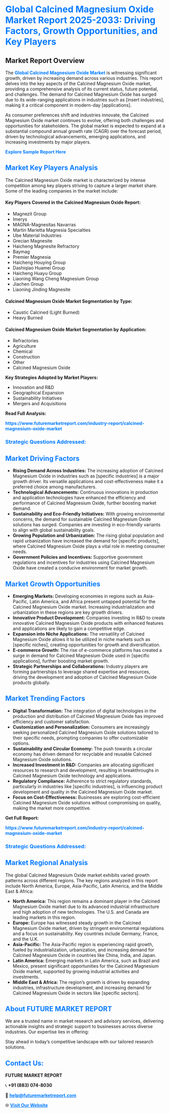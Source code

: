 <h1 style="color: #007BFF;">Global Calcined Magnesium Oxide Market Report 2025-2033: Driving Factors, Growth Opportunities, and Key Players</h1>

<section id="overview">
<h2>Market Report Overview</h2>
<p>The <a href="https://www.futuremarketreport.com/industry-report/calcined-magnesium-oxide-market" style="color: #007BFF; text-decoration: none;"><strong>Global Calcined Magnesium Oxide Market</strong></a> is witnessing significant growth, driven by increasing demand across various industries. This report delves into the key aspects of the Calcined Magnesium Oxide market, providing a comprehensive analysis of its current status, future potential, and challenges. The demand for Calcined Magnesium Oxide has surged due to its wide-ranging applications in industries such as [insert industries], making it a critical component in modern-day [applications].</p>
<p>As consumer preferences shift and industries innovate, the Calcined Magnesium Oxide market continues to evolve, offering both challenges and opportunities for stakeholders. The global market is expected to expand at a substantial compound annual growth rate (CAGR) over the forecast period, driven by technological advancements, emerging applications, and increasing investments by major players.</p>
</section>

<section id="overview">
<p><a href="https://www.futuremarketreport.com/request-sample/reportId=112327" style="color: #007BFF; text-decoration: none;"><strong>Explore Sample Report Here</strong></a></p>
</section>

<section id="key-players">
<h2 style="color: #007BFF;">Market Key Players Analysis</h2>
<p>The Calcined Magnesium Oxide market is characterized by intense competition among key players striving to capture a larger market share. Some of the leading companies in the market include:</p>
<h4>Key Players Covered in the Calcined Magnesium Oxide Report:</h4>
<ul><li>Magnezit Group</li><li>Imerys</li><li>MAGNA-Magnesitas Navarras</li><li>Martin Marietta Magnesia Specialties</li><li>Ube Material Industries</li><li>Grecian Magnesite</li><li>Haicheng Magnesite Refractory</li><li>Baymag</li><li>Premier Magnesia</li><li>Haicheng Houying Group</li><li>Dashiqiao Huamei Group</li><li>Haicheng Huayu Group</li><li>Liaoning Wang Cheng Magnesium Group</li><li>Jiachen Group</li><li>Liaoning Jinding Magnesite</li></ul>
<h4>Calcined Magnesium Oxide Market Segmentation by Type:</h4>
<ul><li>Caustic Calcined (Light Burned)</li><li>Heavy Burned</li></ul>

<h4>Calcined Magnesium Oxide Market Segmentation by Application:</h4>
<ul><li>Refractories</li><li>Agriculture</li><li>Chemical</li><li>Construction</li><li>Other</li><li>Calcined Magnesium Oxide</li></ul>
<p><strong>Key Strategies Adopted by Market Players:</strong></p>
<ul>
<li>Innovation and R&D</li>
<li>Geographical Expansion</li>
<li>Sustainability Initiatives</li>
<li>Mergers and Acquisitions</li>
</ul>
</section>

<section>
<p><strong>Read Full Analysis: </strong></p><a href="https://www.futuremarketreport.com/industry-report/calcined-magnesium-oxide-market" style="color: #007BFF; text-decoration: none;"><strong>https://www.futuremarketreport.com/industry-report/calcined-magnesium-oxide-market</strong></a>
<h3 style="color: #007BFF;">Strategic Questions Addressed:</h3>
</section>

<section id="driving-factors">
<h2 style="color: #007BFF;">Market Driving Factors</h2>
<ul>
<li><strong>Rising Demand Across Industries:</strong> The increasing adoption of Calcined Magnesium Oxide in industries such as [specific industries] is a major growth driver. Its versatile applications and cost-effectiveness make it a preferred choice among manufacturers.</li>
<li><strong>Technological Advancements:</strong> Continuous innovations in production and application technologies have enhanced the efficiency and performance of Calcined Magnesium Oxide, further boosting market demand.</li>
<li><strong>Sustainability and Eco-Friendly Initiatives:</strong> With growing environmental concerns, the demand for sustainable Calcined Magnesium Oxide solutions has surged. Companies are investing in eco-friendly variants to align with global sustainability goals.</li>
<li><strong>Growing Population and Urbanization:</strong> The rising global population and rapid urbanization have increased the demand for [specific products], where Calcined Magnesium Oxide plays a vital role in meeting consumer needs.</li>
<li><strong>Government Policies and Incentives:</strong> Supportive government regulations and incentives for industries using Calcined Magnesium Oxide have created a conducive environment for market growth.</li>
</ul>
</section>

<section id="growth-opportunities">
<h2 style="color: #007BFF;">Market Growth Opportunities</h2>
<ul>
<li><strong>Emerging Markets:</strong> Developing economies in regions such as Asia-Pacific, Latin America, and Africa present untapped potential for the Calcined Magnesium Oxide market. Increasing industrialization and urbanization in these regions are key growth drivers.</li>
<li><strong>Innovative Product Development:</strong> Companies investing in R&D to create innovative Calcined Magnesium Oxide products with enhanced features and applications are likely to gain a competitive edge.</li>
<li><strong>Expansion into Niche Applications:</strong> The versatility of Calcined Magnesium Oxide allows it to be utilized in niche markets such as [specific niches], creating opportunities for growth and diversification.</li>
<li><strong>E-commerce Growth:</strong> The rise of e-commerce platforms has created a surge in demand for Calcined Magnesium Oxide used in [specific applications], further boosting market growth.</li>
<li><strong>Strategic Partnerships and Collaborations:</strong> Industry players are forming partnerships to leverage shared expertise and resources, driving the development and adoption of Calcined Magnesium Oxide products globally.</li>
</ul>
</section>

<section id="trending-factors">
<h2 style="color: #007BFF;">Market Trending Factors</h2>
<ul>
<li><strong>Digital Transformation:</strong> The integration of digital technologies in the production and distribution of Calcined Magnesium Oxide has improved efficiency and customer satisfaction.</li>
<li><strong>Customization and Personalization:</strong> Consumers are increasingly seeking personalized Calcined Magnesium Oxide solutions tailored to their specific needs, prompting companies to offer customizable options.</li>
<li><strong>Sustainability and Circular Economy:</strong> The push towards a circular economy has driven demand for recyclable and reusable Calcined Magnesium Oxide solutions.</li>
<li><strong>Increased Investment in R&D:</strong> Companies are allocating significant resources to research and development, resulting in breakthroughs in Calcined Magnesium Oxide technology and applications.</li>
<li><strong>Regulatory Compliance:</strong> Adherence to strict regulatory standards, particularly in industries like [specific industries], is influencing product development and quality in the Calcined Magnesium Oxide market.</li>
<li><strong>Focus on Cost-Effectiveness:</strong> Businesses are exploring cost-efficient Calcined Magnesium Oxide solutions without compromising on quality, making the market more competitive.</li>
</ul>
</section>

<section>
<p><strong>Get Full Report: </strong></p><a href="https://www.futuremarketreport.com/industry-report/calcined-magnesium-oxide-market" style="color: #007BFF; text-decoration: none;"><strong>https://www.futuremarketreport.com/industry-report/calcined-magnesium-oxide-market</strong></a>
<h3 style="color: #007BFF;">Strategic Questions Addressed:</h3>
</section>


<section id="regional-analysis">
<h2 style="color: #007BFF;">Market Regional Analysis</h2>
<p>The global Calcined Magnesium Oxide market exhibits varied growth patterns across different regions. The key regions analyzed in this report include North America, Europe, Asia-Pacific, Latin America, and the Middle East & Africa:</p>
<ul>
<li><strong>North America:</strong> This region remains a dominant player in the Calcined Magnesium Oxide market due to its advanced industrial infrastructure and high adoption of new technologies. The U.S. and Canada are leading markets in this region.</li>
<li><strong>Europe:</strong> Europe has witnessed steady growth in the Calcined Magnesium Oxide market, driven by stringent environmental regulations and a focus on sustainability. Key countries include Germany, France, and the U.K.</li>
<li><strong>Asia-Pacific:</strong> The Asia-Pacific region is experiencing rapid growth, fueled by industrialization, urbanization, and increasing demand for Calcined Magnesium Oxide in countries like China, India, and Japan.</li>
<li><strong>Latin America:</strong> Emerging markets in Latin America, such as Brazil and Mexico, present significant opportunities for the Calcined Magnesium Oxide market, supported by growing industrial activities and investments.</li>
<li><strong>Middle East & Africa:</strong> The region’s growth is driven by expanding industries, infrastructure development, and increasing demand for Calcined Magnesium Oxide in sectors like [specific sectors].</li>
</ul>
</section>

<footer>
<h2 style="color: #007BFF;">About FUTURE MARKET REPORT</h2>
<p>We are a trusted name in market research and advisory services, delivering actionable insights and strategic support to businesses across diverse industries. Our expertise lies in offering:</p>

<p>Stay ahead in today’s competitive landscape with our tailored research solutions.</p>

<h2 style="color: #007BFF;">Contact Us:</h2>
<p><strong>FUTURE MARKET REPORT</strong></p>
<p>📞 <strong>+91 (883) 074-8030</strong></p>
<p>📧 <strong><a href="mailto:help@futuremarketreport.com" style="color: #007BFF;">help@futuremarketreport.com</a></strong></p>
<p>🌐 <strong><a href="https://www.futuremarketreport.com/" style="color: #007BFF;">Visit Our Website</a></strong></p>
</footer>